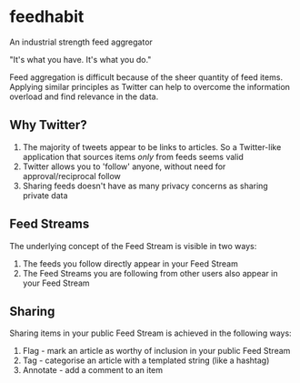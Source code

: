 feedhabit
=========

An industrial strength feed aggregator

"It's what you have. It's what you do."

Feed aggregation is difficult because of the sheer quantity of feed items. Applying similar principles as Twitter
can help to overcome the information overload and find relevance in the data.

Why Twitter?
------------

 1. The majority of tweets appear to be links to articles. So a Twitter-like application that sources items _only_ from feeds seems valid
 2. Twitter allows you to 'follow' anyone, without need for approval/reciprocal follow
 3. Sharing feeds doesn't have as many privacy concerns as sharing private data

Feed Streams
------------

The underlying concept of the Feed Stream is visible in two ways:

 1. The feeds you follow directly appear in your Feed Stream
 2. The Feed Streams you are following from other users also appear in your Feed Stream

Sharing
-------

Sharing items in your public Feed Stream is achieved in the following ways:

 1. Flag - mark an article as worthy of inclusion in your public Feed Stream
 2. Tag - categorise an article with a templated string (like a hashtag)
 3. Annotate - add a comment to an item


